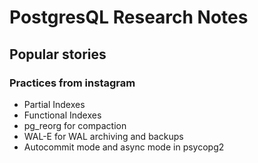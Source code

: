 # PostgresQL Research Notes

## Popular stories

### Practices from instagram

- Partial Indexes
- Functional Indexes
- pg_reorg for compaction
- WAL-E for WAL archiving and backups
- Autocommit mode and async mode in psycopg2
